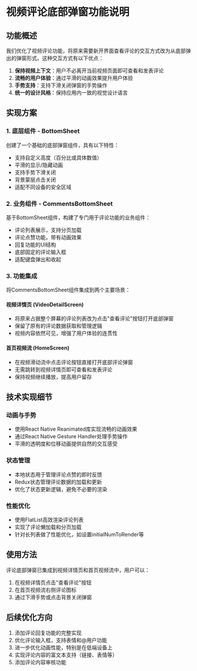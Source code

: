 # 视频评论底部弹窗功能说明

## 功能概述

我们优化了视频评论功能，将原来需要新开界面查看评论的交互方式改为从底部弹出的弹窗形式。这种交互方式有以下优点：

1. **保持视频上下文**：用户不必离开当前视频页面即可查看和发表评论
2. **流畅的用户体验**：通过平滑的动画效果提升用户体验
3. **手势支持**：支持下滑关闭弹窗的手势操作
4. **统一的设计风格**：保持应用内一致的视觉设计语言

## 实现方案

### 1. 底层组件 - BottomSheet

创建了一个基础的底部弹窗组件，具有以下特性：

- 支持自定义高度（百分比或具体数值）
- 平滑的显示/隐藏动画
- 支持手势下滑关闭
- 背景蒙层点击关闭
- 适配不同设备的安全区域

### 2. 业务组件 - CommentsBottomSheet

基于BottomSheet组件，构建了专门用于评论功能的业务组件：

- 评论列表展示，支持分页加载
- 评论点赞功能，带有动画效果
- 回复功能的UI结构
- 底部固定的评论输入框
- 适配键盘弹出和收起

### 3. 功能集成

将CommentsBottomSheet组件集成到两个主要场景：

#### 视频详情页 (VideoDetailScreen)

- 将原来占据整个屏幕的评论列表改为点击"查看评论"按钮打开底部弹窗
- 保留了原有的评论数据获取和管理逻辑
- 视频内容依然可见，增强了用户体验的连贯性

#### 首页视频流 (HomeScreen)

- 在视频滑动流中点击评论按钮直接打开底部评论弹窗
- 无需跳转到视频详情页即可查看和发表评论
- 保持视频继续播放，提高用户留存

## 技术实现细节

### 动画与手势

- 使用React Native Reanimated库实现流畅的动画效果
- 通过React Native Gesture Handler处理手势操作
- 平滑的透明度和位移动画提供自然的交互感受

### 状态管理

- 本地状态用于管理评论点赞的即时反馈
- Redux状态管理评论数据的加载和更新
- 优化了状态更新逻辑，避免不必要的渲染

### 性能优化

- 使用FlatList高效渲染评论列表
- 实现了评论懒加载和分页加载
- 针对长列表做了性能优化，如设置initialNumToRender等

## 使用方法

评论底部弹窗已集成到视频详情页和首页视频流中，用户可以：

1. 在视频详情页点击"查看评论"按钮
2. 在首页视频流右侧评论图标
3. 通过下滑手势或点击背景关闭弹窗

## 后续优化方向

1. 添加评论回复功能的完整实现
2. 优化评论输入框，支持表情和@用户功能
3. 进一步优化动画性能，特别是在低端设备上
4. 实现评论内容的富文本支持（链接、表情等）
5. 添加评论内容审核功能 